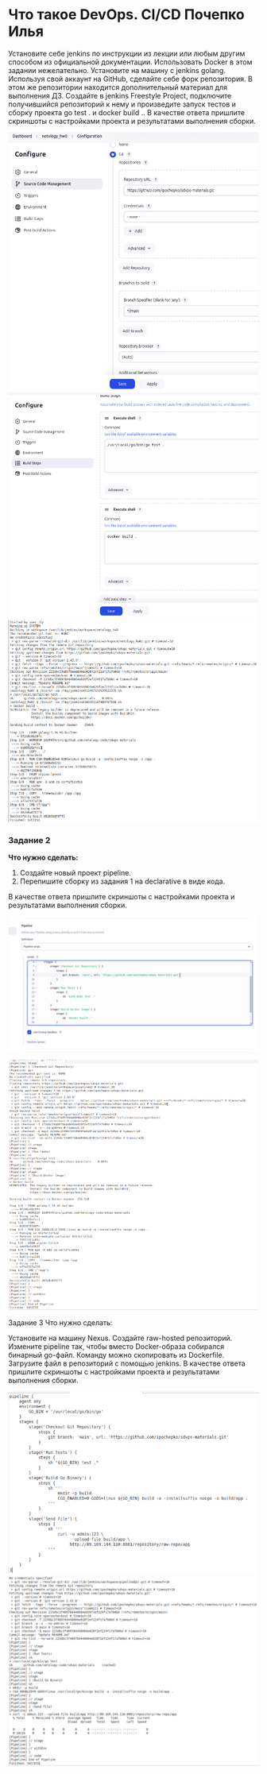# Что такое DevOps. СI/СD Почепко Илья


Установите себе jenkins по инструкции из лекции или любым другим способом из официальной документации. Использовать Docker в этом задании нежелательно.
Установите на машину с jenkins golang.
Используя свой аккаунт на GitHub, сделайте себе форк репозитория. В этом же репозитории находится дополнительный материал для выполнения ДЗ.
Создайте в jenkins Freestyle Project, подключите получившийся репозиторий к нему и произведите запуск тестов и сборку проекта go test . и docker build ..
В качестве ответа пришлите скриншоты с настройками проекта и результатами выполнения сборки.

![f2e8d4a2cbb6b8b64bc59892d3045b7a.png](./f2e8d4a2cbb6b8b64bc59892d3045b7a.png)
![8cb120918524a487f7c8f0fdc187603f.png](./8cb120918524a487f7c8f0fdc187603f.png)
![8f22a17a03a0b6f9f2f1944f3157b8c9.png](./8f22a17a03a0b6f9f2f1944f3157b8c9.png)

### Задание 2

[](https://github.com/netology-code/sdvps-homeworks/blob/main/8-02.md#%D0%B7%D0%B0%D0%B4%D0%B0%D0%BD%D0%B8%D0%B5-2)

**Что нужно сделать:**

1. Создайте новый проект pipeline.
2. Перепишите сборку из задания 1 на declarative в виде кода.

В качестве ответа пришлите скриншоты с настройками проекта и результатами выполнения сборки.

![c332beeeffb19b8fb1cde019c385cc69.png](./c332beeeffb19b8fb1cde019c385cc69.png)

![22578eae19298453f6c9bd66116f47ba.png](./22578eae19298453f6c9bd66116f47ba.png)

Задание 3
Что нужно сделать:

Установите на машину Nexus.
Создайте raw-hosted репозиторий.
Измените pipeline так, чтобы вместо Docker-образа собирался бинарный go-файл. Команду можно скопировать из Dockerfile.
Загрузите файл в репозиторий с помощью jenkins.
В качестве ответа пришлите скриншоты с настройками проекта и результатами выполнения сборки.

![86e8df1ea323da857d06bfe66ac0fcc1.png](./86e8df1ea323da857d06bfe66ac0fcc1.png)
![481e829c93f3a7f0d262ff4fa9fbe04c.png](./481e829c93f3a7f0d262ff4fa9fbe04c.png)